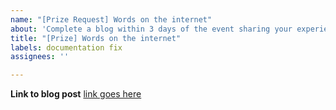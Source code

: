 ```yaml
---
name: "[Prize Request] Words on the internet"
about: 'Complete a blog within 3 days of the event sharing your experience and share it with us (must be more than 500 words and suject to copy review). '
title: "[Prize] Words on the internet"
labels: documentation fix
assignees: ''

---
```


**Link to blog post**
[link goes here](/)
